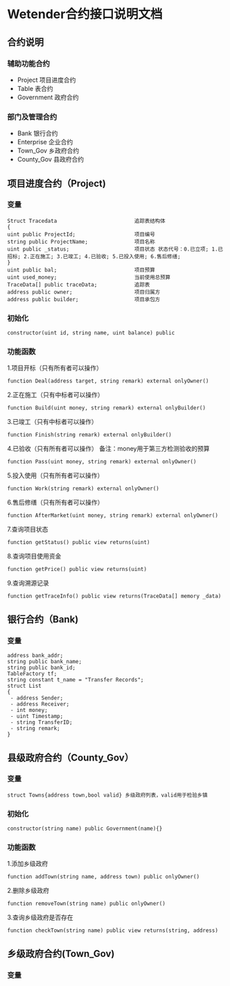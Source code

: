# Wetender合约接口说明文档
## 合约说明
### 辅助功能合约
- Project 项目进度合约
- Table 表合约
- Government 政府合约
### 部门及管理合约
- Bank 银行合约
- Enterprise 企业合约
- Town_Gov 乡政府合约
- County_Gov 县政府合约


## 项目进度合约（Project)
### 变量
```
Struct Tracedata                         追踪表结构体
{
uint public ProjectId;                   项目编号
string public ProjectName;               项目名称
uint public _status;                     项目状态 状态代号：0.已立项; 1.已招标; 2.正在施工; 3.已竣工; 4.已验收; 5.已投入使用; 6.售后修缮;
}
uint public bal;                         项目预算
uint used_money;                         当前使用总预算  
TraceData[] public traceData;            追踪表   
address public owner;                    项目归属方
address public builder;                  项目承包方            
```
### 初始化
```
constructor(uint id, string name, uint balance) public
```
### 功能函数
1.项目开标（只有所有者可以操作）
```
function Deal(address target, string remark) external onlyOwner()
```
2.正在施工（只有中标者可以操作）
```
function Build(uint money, string remark) external onlyBuilder()
```
3.已竣工（只有中标者可以操作）
```
function Finish(string remark) external onlyBuilder()
```
4.已验收（只有所有者可以操作） 备注：money用于第三方检测验收的预算
```
function Pass(uint money, string remark) external onlyOwner()
```
5.投入使用（只有所有者可以操作）
```
function Work(string remark) external onlyOwner()
```
6.售后修缮（只有所有者可以操作）
```
function AfterMarket(uint money, string remark) external onlyOwner()
```
7.查询项目状态
```
function getStatus() public view returns(uint)
```
8.查询项目使用资金
```
function getPrice() public view returns(uint)
```
9.查询溯源记录
```
function getTraceInfo() public view returns(TraceData[] memory _data)
 ```

## 银行合约（Bank)
### 变量
```
address bank_addr;
string public bank_name;
string public bank_id;
TableFactory tf;
string constant t_name = "Transfer Records";
struct List
{
 - address Sender;
 - address Receiver;
 - int money;
 - uint Timestamp;
 - string TransferID;
 - string remark;
}
```
## 县级政府合约（County_Gov）
### 变量
```
struct Towns{address town,bool valid} 乡级政府列表，valid用于检验乡镇
```
### 初始化
```
constructor(string name) public Government(name){}
```
### 功能函数
1.添加乡级政府
```
function addTown(string name, address town) public onlyOwner() 
```
2.删除乡级政府
```
function removeTown(string name) public onlyOwner()  
```
3.查询乡级政府是否存在
```
function checkTown(string name) public view returns(string, address)
```

## 乡级政府合约(Town_Gov)
### 变量
```

